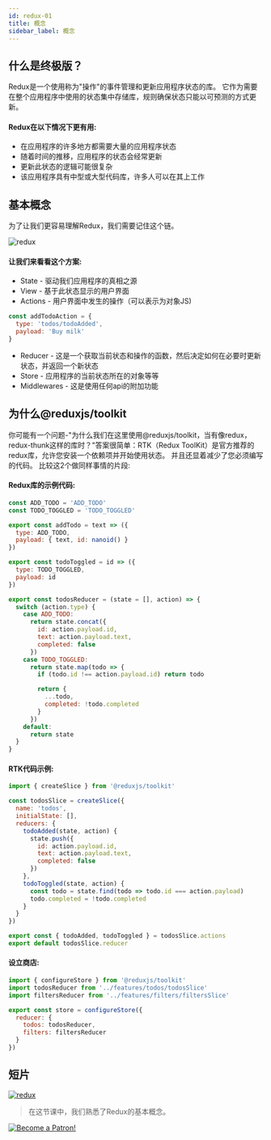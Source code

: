 ```yaml
---
id: redux-01
title: 概念
sidebar_label: 概念
---
```


## 什么是终极版？

Redux是一个使用称为"操作"的事件管理和更新应用程序状态的库。 它作为需要在整个应用程序中使用的状态集中存储库，规则确保状态只能以可预测的方式更新。 

#### Redux在以下情况下更有用:
* 在应用程序的许多地方都需要大量的应用程序状态
* 随着时间的推移，应用程序的状态会经常更新
* 更新此状态的逻辑可能很复杂
* 该应用程序具有中型或大型代码库，许多人可以在其上工作
## 基本概念

为了让我们更容易理解Redux，我们需要记住这个链。

![redux](https://thumbs.gfycat.com/SociableCraftyAlpaca-max-1mb.gif)

#### 让我们来看看这个方案:
+ State - 驱动我们应用程序的真相之源
+ View - 基于此状态显示的用户界面
+ Actions - 用户界面中发生的操作（可以表示为对象JS)

```js
const addTodoAction = {
  type: 'todos/todoAdded',
  payload: 'Buy milk'
}
```
+ Reducer - 这是一个获取当前状态和操作的函数，然后决定如何在必要时更新状态，并返回一个新状态
+ Store - 应用程序的当前状态所在的对象等等
+ Middlewares - 这是使用任何api的附加功能

## 为什么@reduxjs/toolkit

你可能有一个问题-"为什么我们在这里使用@reduxjs/toolkit，当有像redux，redux-thunk这样的库时？"答案很简单：RTK（Redux ToolKit）是官方推荐的redux库，允许您安装一个依赖项并开始使用状态。 并且还显着减少了您必须编写的代码。 比较这2个做同样事情的片段:

#### Redux库的示例代码:

```js
const ADD_TODO = 'ADD_TODO'
const TODO_TOGGLED = 'TODO_TOGGLED'

export const addTodo = text => ({
  type: ADD_TODO,
  payload: { text, id: nanoid() }
})

export const todoToggled = id => ({
  type: TODO_TOGGLED,
  payload: id
})

export const todosReducer = (state = [], action) => {
  switch (action.type) {
    case ADD_TODO:
      return state.concat({
        id: action.payload.id,
        text: action.payload.text,
        completed: false
      })
    case TODO_TOGGLED:
      return state.map(todo => {
        if (todo.id !== action.payload.id) return todo

        return {
          ...todo,
          completed: !todo.completed
        }
      })
    default:
      return state
  }
}
```

#### RTK代码示例:
```js
import { createSlice } from '@reduxjs/toolkit'

const todosSlice = createSlice({
  name: 'todos',
  initialState: [],
  reducers: {
    todoAdded(state, action) {
      state.push({
        id: action.payload.id,
        text: action.payload.text,
        completed: false
      })
    },
    todoToggled(state, action) {
      const todo = state.find(todo => todo.id === action.payload)
      todo.completed = !todo.completed
    }
  }
})

export const { todoAdded, todoToggled } = todosSlice.actions
export default todosSlice.reducer
```

#### 设立商店:
```js
import { configureStore } from '@reduxjs/toolkit'
import todosReducer from '../features/todos/todosSlice'
import filtersReducer from '../features/filters/filtersSlice'

export const store = configureStore({
  reducer: {
    todos: todosReducer,
    filters: filtersReducer
  }
})
```

## 短片
[![redux](/img/redux/01.gif)](https://youtu.be/3iNnqtmEgtg)

 > 在这节课中，我们熟悉了Redux的基本概念。


 [![Become a Patron!](/img/logo/patreon.jpg)](https://www.patreon.com/bePatron?u=31769291)